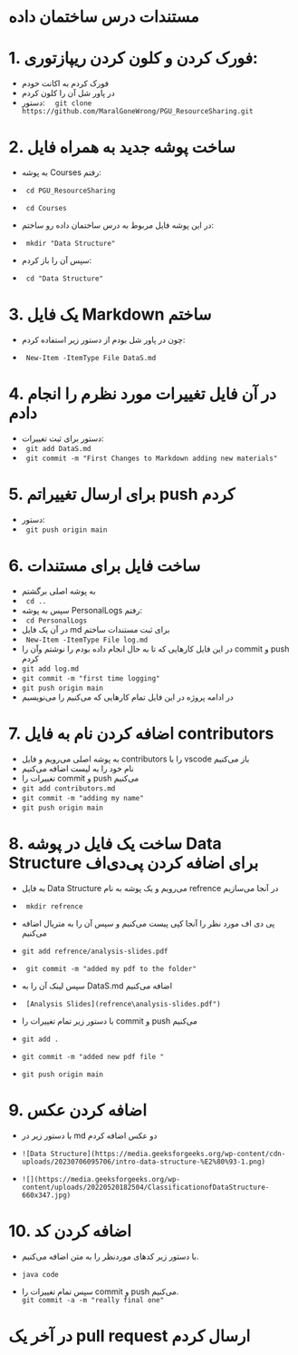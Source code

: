 # مستندات درس ساختمان داده

# 1. فورک کردن و کلون کردن ریپازتوری:

- فورک کردم به اکانت خودم
- در پاور شل آن را کلون کردم
- دستور:
  `  git clone https://github.com/MaralGoneWrong/PGU_ResourceSharing.git`

# 2. ساخت پوشه جدید به همراه فایل

- به پوشه Courses رفتم:

- ` cd PGU_ResourceSharing`

- ` cd Courses`

- در این پوشه فایل مربوط به درس ساختمان داده رو ساختم:

- ` mkdir "Data Structure"`

- سپس آن را باز کردم:

- ` cd "Data Structure"`

# 3. یک فایل Markdown ساختم

- چون در پاور شل بودم از دستور زیر استفاده کردم:

- ` New-Item -ItemType File DataS.md`

# 4. در آن فایل تغییرات مورد نظرم را انجام دادم

- دستور برای ثبت تغییرات:
- ` git add DataS.md`
- ` git commit -m "First Changes to Markdown adding new materials"`

# 5. برای ارسال تغییراتم push کردم

- دستور:
- ` git push origin main`

# 6. ساخت فایل برای مستندات

- به پوشه اصلی برگشتم
- ` cd ..`
- سپس به پوشه PersonalLogs رفتم:
- ` cd PersonalLogs`
- در آن یک فایل md برای ثبت مستندات ساختم
- ` New-Item -ItemType File log.md`
- در این فایل کارهایی که تا به حال انجام داده بودم را نوشتم وآن را commit و push کردم
- `git add log.md`
- `git commit -m "first time logging"`
- `git push origin main`
- در ادامه پروژه در این فایل تمام کارهایی که می‌کنیم را می‌نویسیم

# 7. اضافه کردن نام به فایل contributors

- به پوشه اصلی می‌رویم و فایل contributors را با vscode باز می‌کنیم
- نام خود را به لیست اضافه می‌کنیم
- تغییرات را commit و push می‌کنیم
- `git add contributors.md`
- `git commit -m "adding my name"`
- `git push origin main`

# 8. ساخت یک فایل در پوشه Data Structure برای اضافه کردن پی‌دی‌اف

- به فایل Data Structure می‌رویم و یک پوشه به نام refrence در آنجا می‌سازیم
- ` mkdir refrence`
- پی دی اف مورد نظر را آنجا کپی پیست می‌کنیم و سپس آن را به متریال اضافه می‌کنیم
- `git add refrence/analysis-slides.pdf`
- ` git commit -m "added my pdf to the folder"`
- سپس لینک آن را به DataS.md اضافه می‌کنیم
- ` [Analysis Slides](refrence\analysis-slides.pdf")`

- با دستور زیر تمام تغییرات را commit و push می‌کنیم
- `git add .`
- `git commit -m "added new pdf file " `
- `git push origin main`

# 9. اضافه کردن عکس

- با دستور زیر در md دو عکس اضافه کردم
- `![Data Structure](https://media.geeksforgeeks.org/wp-content/cdn-uploads/20230706095706/intro-data-structure-%E2%80%93-1.png)`

- `![](https://media.geeksforgeeks.org/wp-content/uploads/20220520182504/ClassificationofDataStructure-660x347.jpg)`

# 10. اضافه کردن کد

- با دستور زیر کدهای موردنظر را به متن اضافه می‌کنیم.

- `java code`

- سپس تمام تغییرات را commit و push می‌کنیم.  
  `git commit -a -m "really final one"`

# در آخر یک pull request ارسال کردم
